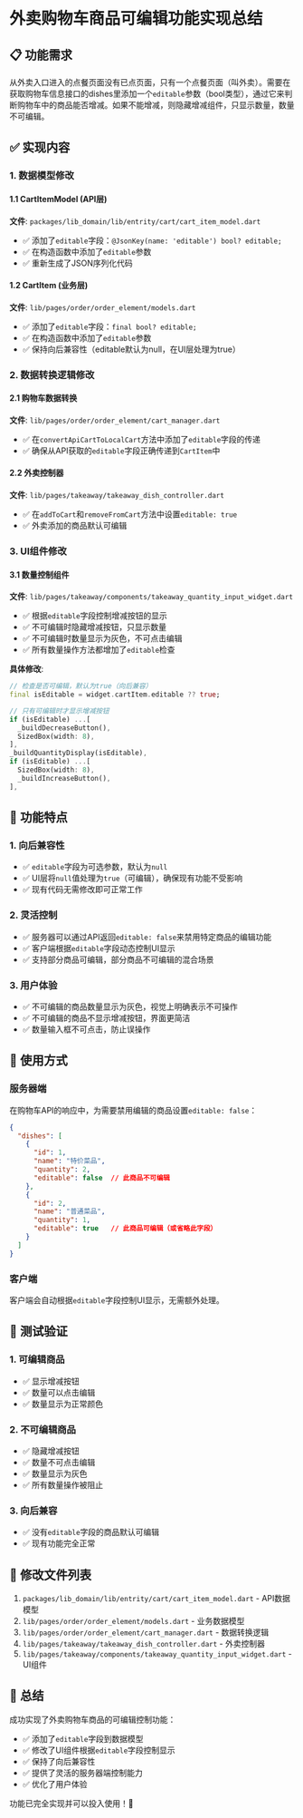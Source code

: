 # 外卖购物车商品可编辑功能实现总结

## 📋 功能需求
从外卖入口进入的点餐页面没有已点页面，只有一个点餐页面（叫外卖）。需要在获取购物车信息接口的dishes里添加一个`editable`参数（bool类型），通过它来判断购物车中的商品能否增减。如果不能增减，则隐藏增减组件，只显示数量，数量不可编辑。

## ✅ 实现内容

### 1. 数据模型修改

#### 1.1 CartItemModel (API层)
**文件**: `packages/lib_domain/lib/entrity/cart/cart_item_model.dart`
- ✅ 添加了`editable`字段：`@JsonKey(name: 'editable') bool? editable;`
- ✅ 在构造函数中添加了`editable`参数
- ✅ 重新生成了JSON序列化代码

#### 1.2 CartItem (业务层)
**文件**: `lib/pages/order/order_element/models.dart`
- ✅ 添加了`editable`字段：`final bool? editable;`
- ✅ 在构造函数中添加了`editable`参数
- ✅ 保持向后兼容性（editable默认为null，在UI层处理为true）

### 2. 数据转换逻辑修改

#### 2.1 购物车数据转换
**文件**: `lib/pages/order/order_element/cart_manager.dart`
- ✅ 在`convertApiCartToLocalCart`方法中添加了`editable`字段的传递
- ✅ 确保从API获取的`editable`字段正确传递到`CartItem`中

#### 2.2 外卖控制器
**文件**: `lib/pages/takeaway/takeaway_dish_controller.dart`
- ✅ 在`addToCart`和`removeFromCart`方法中设置`editable: true`
- ✅ 外卖添加的商品默认可编辑

### 3. UI组件修改

#### 3.1 数量控制组件
**文件**: `lib/pages/takeaway/components/takeaway_quantity_input_widget.dart`
- ✅ 根据`editable`字段控制增减按钮的显示
- ✅ 不可编辑时隐藏增减按钮，只显示数量
- ✅ 不可编辑时数量显示为灰色，不可点击编辑
- ✅ 所有数量操作方法都增加了`editable`检查

**具体修改**:
```dart
// 检查是否可编辑，默认为true（向后兼容）
final isEditable = widget.cartItem.editable ?? true;

// 只有可编辑时才显示增减按钮
if (isEditable) ...[
  _buildDecreaseButton(),
  SizedBox(width: 8),
],
_buildQuantityDisplay(isEditable),
if (isEditable) ...[
  SizedBox(width: 8),
  _buildIncreaseButton(),
],
```

## 🎯 功能特点

### 1. 向后兼容性
- ✅ `editable`字段为可选参数，默认为`null`
- ✅ UI层将`null`值处理为`true`（可编辑），确保现有功能不受影响
- ✅ 现有代码无需修改即可正常工作

### 2. 灵活控制
- ✅ 服务器可以通过API返回`editable: false`来禁用特定商品的编辑功能
- ✅ 客户端根据`editable`字段动态控制UI显示
- ✅ 支持部分商品可编辑，部分商品不可编辑的混合场景

### 3. 用户体验
- ✅ 不可编辑的商品数量显示为灰色，视觉上明确表示不可操作
- ✅ 不可编辑的商品不显示增减按钮，界面更简洁
- ✅ 数量输入框不可点击，防止误操作

## 🔧 使用方式

### 服务器端
在购物车API的响应中，为需要禁用编辑的商品设置`editable: false`：

```json
{
  "dishes": [
    {
      "id": 1,
      "name": "特价菜品",
      "quantity": 2,
      "editable": false  // 此商品不可编辑
    },
    {
      "id": 2,
      "name": "普通菜品",
      "quantity": 1,
      "editable": true   // 此商品可编辑（或省略此字段）
    }
  ]
}
```

### 客户端
客户端会自动根据`editable`字段控制UI显示，无需额外处理。

## 🧪 测试验证

### 1. 可编辑商品
- ✅ 显示增减按钮
- ✅ 数量可以点击编辑
- ✅ 数量显示为正常颜色

### 2. 不可编辑商品
- ✅ 隐藏增减按钮
- ✅ 数量不可点击编辑
- ✅ 数量显示为灰色
- ✅ 所有数量操作被阻止

### 3. 向后兼容
- ✅ 没有`editable`字段的商品默认可编辑
- ✅ 现有功能完全正常

## 📁 修改文件列表

1. `packages/lib_domain/lib/entrity/cart/cart_item_model.dart` - API数据模型
2. `lib/pages/order/order_element/models.dart` - 业务数据模型
3. `lib/pages/order/order_element/cart_manager.dart` - 数据转换逻辑
4. `lib/pages/takeaway/takeaway_dish_controller.dart` - 外卖控制器
5. `lib/pages/takeaway/components/takeaway_quantity_input_widget.dart` - UI组件

## 🎉 总结

成功实现了外卖购物车商品的可编辑控制功能：
- ✅ 添加了`editable`字段到数据模型
- ✅ 修改了UI组件根据`editable`字段控制显示
- ✅ 保持了向后兼容性
- ✅ 提供了灵活的服务器端控制能力
- ✅ 优化了用户体验

功能已完全实现并可以投入使用！🚀
